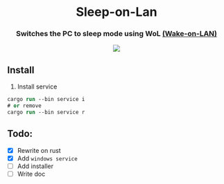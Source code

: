 <h1 align="center">Sleep-on-Lan</h1>
<h3 align="center">Switches the PC to sleep mode using WoL <a href="https://wikipedia.org/wiki/Wake-on-LAN">(Wake-on-LAN)</a></h3>

<!-- <div align="center"> -->
<!-- [![CI](https://github.com/MAKS11060/sleep-on-lan/actions/workflows/ci.yml/badge.svg)](https://github.com/MAKS11060/sleep-on-lan/actions/workflows/ci.yml) -->
<!-- </div> -->

<div align="center">
  <a href="https://github.com/MAKS11060/sleep-on-lan/actions/workflows/ci.yml">
    <img src="https://github.com/MAKS11060/sleep-on-lan/actions/workflows/ci.yml/badge.svg">
  </a>
</div>

## Install

1. Install service
```ps
cargo run --bin service i
# or remove
cargo run --bin service r
```

## Todo:
- [x] Rewrite on rust
- [x] Add `windows service`
- [ ] Add installer
- [ ] Write doc
